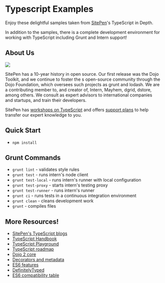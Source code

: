 # Typescript Examples

Enjoy these delightful samples taken from [SitePen](http://sitepen.com)'s TypeScript in Depth.

In addition to the samples, there is a complete development environment for working with TypeScript 
including Grunt and Intern support! 

## About Us

![](https://www.sitepen.com/images/headerLogo.png)

SitePen has a 10-year history in open source. Our first release was the Dojo Toolkit, and we continue to foster the s
open-source community through the Dojo Foundation, which oversees such projects as grunt and lodash. We are a 
contributing member to, and creator of, Intern, Mayhem, dgrid, dstore, among others. We consult as expert advisors to 
international companies and startups, and train their developers.

SitePen has [workshops on TypeScript](https://www.sitepen.com/workshops/private.html?workshop=12) and offers [support 
plans](https://www.sitepen.com/support/index.html) to help transfer our expert knowledge to you.


## Quick Start

* `npm install`

## Grunt Commands

* `grunt lint` - validates style rules
* `grunt test` - runs intern's node client
* `grunt test-local` - runs intern's runner with local configuration
* `grunt test-proxy` - starts intern's testing proxy
* `grunt test-runner` - runs intern's runner
* `grunt ci` - runs tests in a continuous integration environment
* `grunt clean` - cleans development work
* `grunt` - compiles files

## More Resources!

* [SitePen's TypeScript blogs](https://www.sitepen.com/blog/?s=typescript)
* [TypeScript Handbook](http://www.typescriptlang.org/Handbook)
* [TypeScript Playground](http://www.typescriptlang.org/Playground)
* [TypeScript roadmap](https://github.com/Microsoft/TypeScript/wiki/Roadmap)
* [Dojo 2 core](https://github.com/dojo/core)
* [Decorators and metadata](https://github.com/devpaul/TSDecorators-example)
* [ES6 features](https://github.com/lukehoban/es6features)
* [DefinitelyTyped](http://definitelytyped.org/)
* [ES6 compatibility table](https://kangax.github.io/compat-table/es6/)
